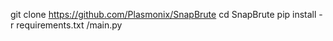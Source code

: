  git clone https://github.com/Plasmonix/SnapBrute
 cd SnapBrute
 pip install -r requirements.txt
/main.py

